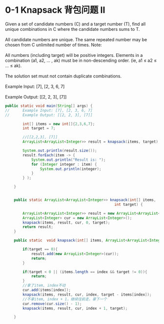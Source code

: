 # 0-1 Knapsack 背包问题 II

Given a set of candidate numbers (C) and a target number (T), find all unique combinations in C where the candidate numbers sums to T. \
\
All candidate numbers are unique. The same repeated number may be chosen from C unlimited number of times. Note: \
\
All numbers (including target) will be positive integers. Elements in a combination (a1, a2, … , ak) must be in non-descending order. (ie, a1 ≤ a2 ≤ … ≤ ak). \
\
The solution set must not contain duplicate combinations. \
\
Example Input: \[7], \[2, 3, 6, 7] \
\
Example Output: \[\[2, 2, 3], \[7]]



```java
public static void main(String[] args) {
//		Example Input: [7], [2, 3, 6, 7]
//		Example Output: [[2, 2, 3], [7]]

		int[] items = new int[]{2,3,6,7};
		int target = 7;

		//[[2,2,3], [7]]
		ArrayList<ArrayList<Integer>> result = knapsack(items, target);

		System.out.println(result.size());
		result.forEach(item -> {
			System.out.println("Result is: ");
			for (Integer integer : item) {
				System.out.println(integer);
			}
		} );

	}


	public static ArrayList<ArrayList<Integer>> knapsack(int[] items,
												  int target) {

		ArrayList<ArrayList<Integer>> result = new ArrayList<ArrayList<Integer>>();
		ArrayList<Integer> cur = new ArrayList<Integer>();
		knapsack(items, result, cur, 0, target);
		return result;
	}

	public static  void knapsack(int[] items, ArrayList<ArrayList<Integer>> result, ArrayList<Integer> cur, int index, int target){

		if(target == 0){
			result.add(new ArrayList<Integer>(cur));
			return;
		}

		if(target < 0 || (items.length == index && target != 0)){
			return;
		}
		//拿了item, index不动
		cur.add(items[index]);
		knapsack(items, result, cur, index, target - items[index]);
		//不拿item, index + 1，继续往前走，拿下一个
		cur.remove(cur.size() - 1);
		knapsack(items, result, cur, index + 1, target);

	}
```

